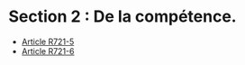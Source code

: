 # Section 2 : De la compétence.

- [Article R721-5](article-r721-5.md)
- [Article R721-6](article-r721-6.md)
